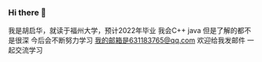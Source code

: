 ### Hi there 👋

<!--
**Victorique0/Victorique0** is a ✨ _special_ ✨ repository because its `README.md` (this file) appears on your GitHub profile.

Here are some ideas to get you started:

- 🔭 I’m currently working on ...
- 🌱 I’m currently learning ...
- 👯 I’m looking to collaborate on ...
- 🤔 I’m looking for help with ...
- 💬 Ask me about ...
- 📫 How to reach me: ...
- 😄 Pronouns: ...
- ⚡ Fun fact: ...
-->

我是胡启华，就读于福州大学，预计2022年毕业
我会C++ java 但是了解的都不是很深 今后会不断努力学习
我的邮箱是631183765@qq.com 欢迎给我发邮件 一起交流学习
